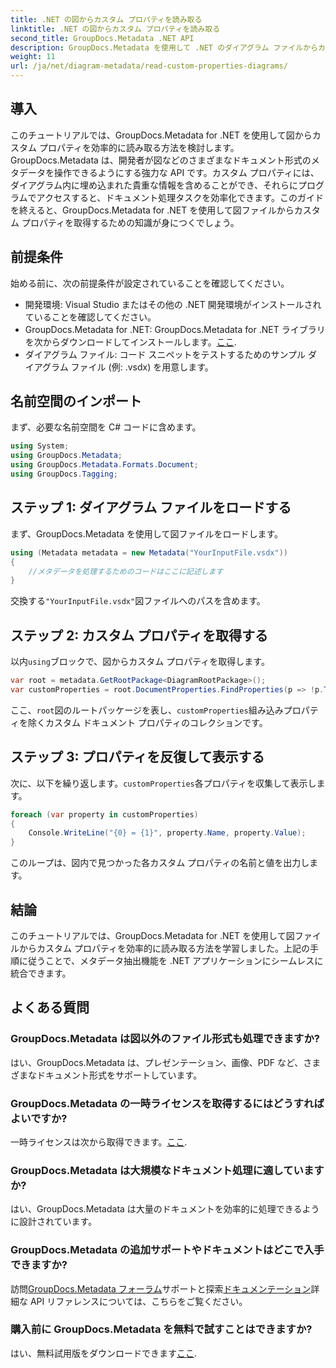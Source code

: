```yaml
---
title: .NET の図からカスタム プロパティを読み取る
linktitle: .NET の図からカスタム プロパティを読み取る
second_title: GroupDocs.Metadata .NET API
description: GroupDocs.Metadata を使用して .NET のダイアグラム ファイルからカスタム プロパティを抽出する方法を学びます。開発者向けの簡単なステップバイステップ ガイド。
weight: 11
url: /ja/net/diagram-metadata/read-custom-properties-diagrams/
---
```

## 導入
このチュートリアルでは、GroupDocs.Metadata for .NET を使用して図からカスタム プロパティを効率的に読み取る方法を検討します。 GroupDocs.Metadata は、開発者が図などのさまざまなドキュメント形式のメタデータを操作できるようにする強力な API です。カスタム プロパティには、ダイアグラム内に埋め込まれた貴重な情報を含めることができ、それらにプログラムでアクセスすると、ドキュメント処理タスクを効率化できます。このガイドを終えると、GroupDocs.Metadata for .NET を使用して図ファイルからカスタム プロパティを取得するための知識が身につくでしょう。
## 前提条件
始める前に、次の前提条件が設定されていることを確認してください。
- 開発環境: Visual Studio またはその他の .NET 開発環境がインストールされていることを確認してください。
-  GroupDocs.Metadata for .NET: GroupDocs.Metadata for .NET ライブラリを次からダウンロードしてインストールします。[ここ](https://releases.groupdocs.com/metadata/net/).
- ダイアグラム ファイル: コード スニペットをテストするためのサンプル ダイアグラム ファイル (例: .vsdx) を用意します。

## 名前空間のインポート
まず、必要な名前空間を C# コードに含めます。
```csharp
using System;
using GroupDocs.Metadata;
using GroupDocs.Metadata.Formats.Document;
using GroupDocs.Tagging;
```
## ステップ 1: ダイアグラム ファイルをロードする
まず、GroupDocs.Metadata を使用して図ファイルをロードします。
```csharp
using (Metadata metadata = new Metadata("YourInputFile.vsdx"))
{
    //メタデータを処理するためのコードはここに記述します
}
```
交換する`"YourInputFile.vsdx"`図ファイルへのパスを含めます。
## ステップ 2: カスタム プロパティを取得する
以内`using`ブロックで、図からカスタム プロパティを取得します。
```csharp
var root = metadata.GetRootPackage<DiagramRootPackage>();
var customProperties = root.DocumentProperties.FindProperties(p => !p.Tags.Contains(Tags.Document.BuiltIn));
```
ここ、`root`図のルートパッケージを表し、`customProperties`組み込みプロパティを除くカスタム ドキュメント プロパティのコレクションです。
## ステップ 3: プロパティを反復して表示する
次に、以下を繰り返します。`customProperties`各プロパティを収集して表示します。
```csharp
foreach (var property in customProperties)
{
    Console.WriteLine("{0} = {1}", property.Name, property.Value);
}
```
このループは、図内で見つかった各カスタム プロパティの名前と値を出力します。

## 結論
このチュートリアルでは、GroupDocs.Metadata for .NET を使用して図ファイルからカスタム プロパティを効率的に読み取る方法を学習しました。上記の手順に従うことで、メタデータ抽出機能を .NET アプリケーションにシームレスに統合できます。

## よくある質問
### GroupDocs.Metadata は図以外のファイル形式も処理できますか?
はい、GroupDocs.Metadata は、プレゼンテーション、画像、PDF など、さまざまなドキュメント形式をサポートしています。
### GroupDocs.Metadata の一時ライセンスを取得するにはどうすればよいですか?
一時ライセンスは次から取得できます。[ここ](https://purchase.groupdocs.com/temporary-license/).
### GroupDocs.Metadata は大規模なドキュメント処理に適していますか?
はい、GroupDocs.Metadata は大量のドキュメントを効率的に処理できるように設計されています。
### GroupDocs.Metadata の追加サポートやドキュメントはどこで入手できますか?
訪問[GroupDocs.Metadata フォーラム](https://forum.groupdocs.com/c/metadata/14)サポートと探索[ドキュメンテーション](https://tutorials.groupdocs.com/metadata/net/)詳細な API リファレンスについては、こちらをご覧ください。
### 購入前に GroupDocs.Metadata を無料で試すことはできますか?
はい、無料試用版をダウンロードできます[ここ](https://releases.groupdocs.com/).